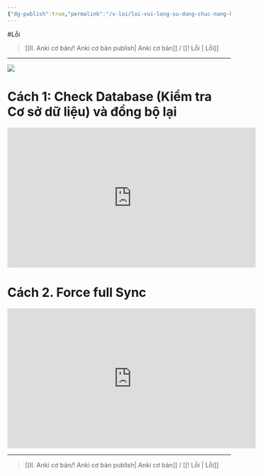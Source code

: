 ```yaml
---
{"dg-publish":true,"permalink":"/v-loi/loi-vui-long-su-dung-chuc-nang-kiem-tra-co-so-du-lieu-check-database/","noteIcon":""}
---
```


#Lỗi

> [[II. Anki cơ bản/! Anki cơ bản publish\| Anki cơ bản]] / [[! Lỗi \| Lỗi]]

___

![](https://i.imgur.com/NQTkJEb.png)


# Cách 1: Check Database (Kiểm tra Cơ sở dữ liệu) và đồng bộ lại

<iframe width="560" height="315" src="https://www.youtube.com/embed/G8mR15qwBUs" title="YouTube video player" frameborder="0" allow="accelerometer; autoplay; clipboard-write; encrypted-media; gyroscope; picture-in-picture; web-share" allowfullscreen></iframe>

# Cách 2. Force full Sync


<iframe width="560" height="315" src="https://www.youtube.com/embed/xht_LNfUpo8" title="YouTube video player" frameborder="0" allow="accelerometer; autoplay; clipboard-write; encrypted-media; gyroscope; picture-in-picture; web-share" allowfullscreen></iframe>

___

> [[II. Anki cơ bản/! Anki cơ bản publish\| Anki cơ bản]] / [[! Lỗi \| Lỗi]]